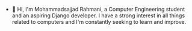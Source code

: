 - 👋 Hi, I'm Mohammadsajjad Rahmani, a Computer Engineering student and an aspiring Django developer. I have a strong interest in all things related to computers and I'm constantly seeking to learn and improve.


<!---
Mohammadsajjad-Rahmani/Mohammadsajjad-Rahmani is a ✨ special ✨ repository because its `README.md` (this file) appears on your GitHub profile.
You can click the Preview link to take a look at your changes.
--->
